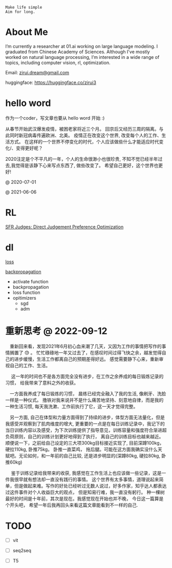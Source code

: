 

```
Make life simple
Aim for long.
```
# About Me
I’m currently a researcher at 01.ai working on large language modeling. 
I graduated from Chinese Academy of Sciences.
Although I've mostly worked on natural language processing, I’m interested in a wide range of topics, including computer vision, rl, optimization.



Email: zirui.dream@gmail.com 

huggingface: https://huggingface.co/zirui3 


# hello word


作为一个coder，写文章也要从 hello word 开始 :)


从春节开始武汉爆发疫情，被困老家将近三个月。 回京后又经历三周的隔离。与此同时新冠病毒传遍欧洲、北美。 疫情正在改变这个世界, 改变每个人的工作、生活方式。
在这样的一个世界不停变化的时代，个人应该做些什么才能适应时代变化/、变得更好呢？

2020注定是个不平凡的一年，个人的生命很渺小也很珍贵,
不知不觉已经半年过去,我觉得是该静下心来写点东西了, 做些改变了。
希望自己更好，这个世界也更好!


@ 2020-07-01



@ 2021-06-06



# RL 

<a href="SFR_Judges">SFR Judges: Direct Judgement Preference Optimization</a>

# dl

<a href="loss.md">loss</a>

[backpropagation](./backpropagation.md)

* activate function
* backpropagation
* loss function 
* opitimizers
  * sgd
  * adm

# 重新思考 @ 2022-09-12

 &ensp;&ensp;重新回来看，发现2021年6月初心血来潮了几天，又因为工作的事情把写作的事情搁置了 :sweat: 。
忙忙碌碌地一年又过去了，在感叹时间过得飞快之余，越发觉得自己的进步缓慢，生活工作都离自己的预期差得好远。
感觉需要静下心来，重新审视自己的工作、生活。

&ensp;&ensp; 这一年的时间也不是各方面完全没有进步，在工作之余养成的每日锻炼记录的习惯， 给我带来了意料之外的收获。 

&ensp;&ensp;一方面我养成了每日锻炼的习惯， 晨练已经完全融入了我的生活, 像刷牙、洗脸一样是一种仪式。 撸铁对我来说并不是什么痛苦地坚持、刻意地自律，而是我的一种生活习惯, 每天我洗漱、工作前执行了它，这一天才觉得完整。

&ensp;&ensp;另一方面, 自己在体型和力量方面得到了持续的进步，体型方面无法量化，但是我感受并观察到了肌肉维度的增大, 更重要的一点是在每日训练记录中，我记下的当日训练内容以及感受，为下次训练提供了指导意见，训练容量和强度符合渐进超负荷原则，自己的训练计划更好地得到了执行， 离自己的训练目标也越来越近。顺便说一下，之前给自己设定的三大项300kg目标接近实现了, 目前深蹲100kg，硬拉110kg, 卧推75kg。
卧推一直菜鸡， 拖后腿。可能在这方面我确实没什么天赋吧。无论如何，和一年前的自己比较, 还是进步明显的(深蹲80kg, 硬拉80kg, 卧推60kg)


&ensp;&ensp; 鉴于训练记录给我带来的收获, 我感觉在工作生活上也应该做一些记录，这是一件我很早就有想法却一直没有践行的事情。
这个世界有太多事情，道理说起来简单，但是做起来难。写作的好处已经听过无数人说过，好多作家，知乎达人都表达过这件事件对个人收益巨大的观点， 但是知易行难，我一直没有躬行。
种一棵树最好的时间是十年前，其次是现在。我感觉现在开始也并不晚， 今日这一篇算是个开头吧， 希望一年后我再回头来看这篇文章能看到不一样的自己.



# TODO
- [ ] vit
- [ ] seq2seq
- [ ] T5

